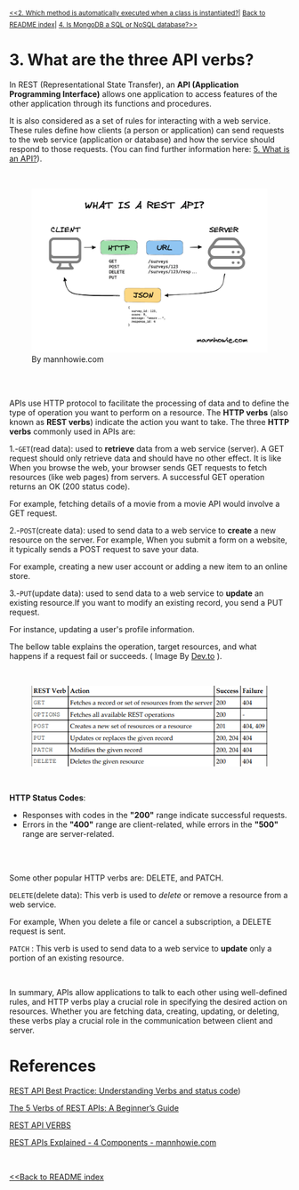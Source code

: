 <sub>[<<2. Which method is automatically executed when a class is instantiated?](02init.md)| [Back to README index](README.md)| [4. Is MongoDB a SQL or NoSQL database?>>](04mongodb.md)</sub>

# 3. What are the three API verbs?

In REST (Representational State Transfer), an **API (Application Programming Interface)** allows one application to access features of the other application through its functions and procedures.

It is also considered as a set of rules for interacting with a web service. These rules define how clients (a person or application) can send requests to the web service (application or database) and how the service should respond to those requests. (You can find further information here: [5. What is an API?](05API.md)).



<br>
<figure>
    <img src="images/rest-api.png"  alt="image of class and objects">
    <figcaption>By mannhowie.com</figcaption>
</figure>
<br>


<br>


APIs use HTTP protocol to facilitate the processing of data and to define the type of operation you want to perform on a resource. The **HTTP verbs** (also known as **REST verbs**) indicate the action you want to take. The three **HTTP verbs** commonly used in APIs are:


1.-`GET`(read data): used to **retrieve** data from a web service (server). A GET request should only retrieve data and should have no other effect. It is like When you browse the web, your browser sends GET requests to fetch resources (like web pages) from servers. A successful GET operation returns an OK (200 status code). 

For example, fetching details of a movie from a movie API would involve a GET request.

     
2.-`POST`(create data): used to send data to a web service to **create** a new resource on the server. For example, When you submit a form on a website, it typically sends a POST request to save your data. 
    
For example, creating a new user account or adding a new item to an online store.

3.-`PUT`(update data): used to send data to a web service to **update** an existing resource.If you want to modify an existing record, you send a PUT request. 

For instance, updating a user's profile information.
<br>

The bellow table  explains the operation, target resources, and what happens if a request fail or succeeds. ( Image By [Dev.to](https://dev.to/atanda0x/rest-api-best-practice-understanding-verbs-and-status-code-fei) ).

<br>
<figure>
    <img src="images/REST Verbs API.png"  alt="image of class and objects">
    <figcaption></figcaption>
</figure>
<br>


 **HTTP Status Codes**:
   - Responses with codes in the **"200"** range indicate successful requests.
   - Errors in the **"400"** range are client-related, while errors in the **"500"** range are server-related.
<br>

<br>

Some other popular HTTP verbs are: DELETE, and PATCH. 

`DELETE`(delete data): This verb is used to *delete* or remove a resource from a web service.

For example, When you delete a file or cancel a subscription, a DELETE request is sent.

`PATCH` : This verb is used to send data to a web service to **update** only a portion of an existing resource.
   
<br>

In summary, APIs allow applications to talk to each other using well-defined rules, and HTTP verbs play a crucial role in specifying the desired action on resources. Whether you are fetching data, creating, updating, or deleting, these verbs play a crucial role in  the communication between client and server.





# References

[REST API Best Practice: Understanding Verbs and status code](https://dev.to/atanda0x/rest-api-best-practice-understanding-verbs-and-status-code-fei))

[The 5 Verbs of REST APIs: A Beginner’s Guide](https://artofdataengineering.com/5-verbs-of-rest-apis/)

[REST API VERBS](https://www.chubbydeveloper.com/rest-api-verbs-make-sure-you-follow-the-best-rest-practices/)

 [REST APIs Explained - 4 Components - mannhowie.com](https://mannhowie.com/rest-api)

<br>


[<<Back to README index](README.md)